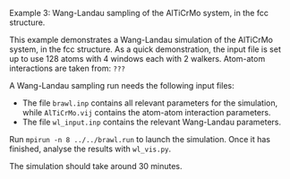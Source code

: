 Example 3: Wang-Landau sampling of the AlTiCrMo system, in the fcc structure.

This example demonstrates a Wang-Landau simulation of the AlTiCrMo system, in the fcc structure. As a quick demonstration, the input file is set up to use 128 atoms with 4 windows each with 2 walkers. 
Atom-atom interactions are taken from:
`???`

A Wang-Landau sampling run needs the following input files:
 - The file `brawl.inp` contains all relevant parameters for the simulation, while `AlTiCrMo.vij` contains the atom-atom interaction parameters.
 - The file `wl_input.inp` contains the relevant Wang-Landau parameters.

Run `mpirun -n 8 ../../brawl.run` to launch the simulation. Once it has finished, analyse the results with `wl_vis.py`.

The simulation should take around 30 minutes.
